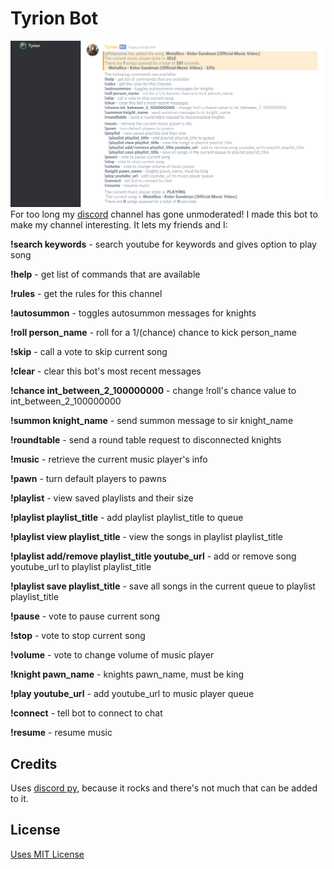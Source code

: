 # Tyrion Bot
![Tyrion](Tyrion.png)
For too long my [discord](https://discordapp.com/) channel has gone unmoderated! I made this bot to make my channel interesting.  It lets my friends and I:

**!search keywords** - search youtube for keywords and gives option to play song

**!help** - get list of commands that are available

**!rules** - get the rules for this channel

**!autosummon** - toggles autosummon messages for knights

**!roll person_name** - roll for a 1/(chance) chance to kick person_name

**!skip** - call a vote to skip current song

**!clear** - clear this bot's most recent messages

**!chance int_between_2_100000000** - change !roll's chance value to int_between_2_100000000

**!summon knight_name** - send summon message to sir knight_name

**!roundtable** - send a round table request to disconnected knights

**!music** - retrieve the current music player's info

**!pawn** - turn default players to pawns

**!playlist** - view saved playlists and their size

**!playlist playlist_title** - add playlist playlist_title to queue
    
 **!playlist view playlist_title** - view the songs in playlist playlist_title
    
**!playlist add/remove playlist_title youtube_url** - add or remove song youtube_url to playlist playlist_title
    
**!playlist save playlist_title** - save all songs in the current queue to playlist playlist_title
    
**!pause** - vote to pause current song

**!stop** - vote to stop current song

**!volume** - vote to change volume of music player

**!knight pawn_name** - knights pawn_name, must be king

**!play youtube_url** - add youtube_url to music player queue

**!connect** - tell bot to connect to chat

**!resume** - resume music


## Credits

Uses [discord py](https://github.com/Rapptz/discord.py), because it rocks and there's not much that can be added to it.

## License

[Uses MIT License](LICENSE.txt)
